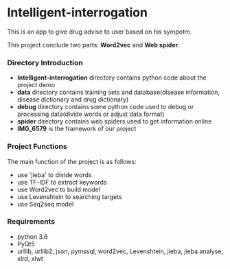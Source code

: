 # Intelligent-interrogation
This is an app to give drug advise to user based on his sympotm.

This project conclude two parts: **Word2vec** and **Web spider**. 


### Directory Introduction
- **Intelligent-interrogation** directory contains python code about the project demo
- **data** directory contains training sets and database(disease information, disease dictionary and drug dictionary)
- **debug** directory contains some python code used to debug or processing data(divide words or adjust data format)
- **spider** directory contains web spiders used to get information online
- **IMG_6579** is the framework of our project


### Project Functions

The main function of the project is as follows:

- use 'jieba' to divide words
- use TF-IDF to extract keywords
- use Word2vec to build model
- use Levenshtein to searching targets
- use Seq2seq model



### Requirements
- python 3.6
- PyQt5
- urllib, urllib2, json, pymssql, word2vec, Levenshtein, jieba, jieba.analyse, xlrd, xlwt
